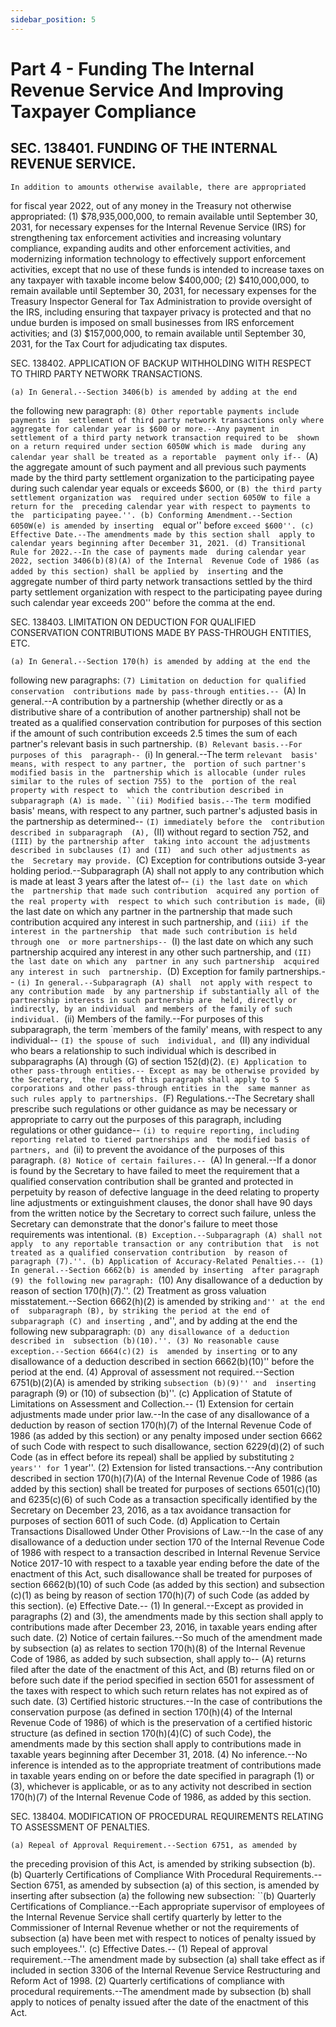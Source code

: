 ```yaml
---
sidebar_position: 5
---
```


# Part 4 - Funding The Internal Revenue Service And Improving Taxpayer Compliance

## SEC. 138401. FUNDING OF THE INTERNAL REVENUE SERVICE.

    In addition to amounts otherwise available, there are appropriated 
for fiscal year 2022, out of any money in the Treasury not otherwise 
appropriated:
            (1) $78,935,000,000, to remain available until September 
        30, 2031, for necessary expenses for the Internal Revenue 
        Service (IRS) for strengthening tax enforcement activities and 
        increasing voluntary compliance, expanding audits and other 
        enforcement activities, and modernizing information technology 
        to effectively support enforcement activities, except that no 
        use of these funds is intended to increase taxes on any 
        taxpayer with taxable income below $400,000;
            (2) $410,000,000, to remain available until September 30, 
        2031, for necessary expenses for the Treasury Inspector General 
        for Tax Administration to provide oversight of the IRS, 
        including ensuring that taxpayer privacy is protected and that 
        no undue burden is imposed on small businesses from IRS 
        enforcement activities; and
            (3) $157,000,000, to remain available until September 30, 
        2031, for the Tax Court for adjudicating tax disputes.

SEC. 138402. APPLICATION OF BACKUP WITHHOLDING WITH RESPECT TO THIRD 
              PARTY NETWORK TRANSACTIONS.

    (a) In General.--Section 3406(b) is amended by adding at the end 
the following new paragraph:
            ``(8) Other reportable payments include payments in 
        settlement of third party network transactions only where 
        aggregate for calendar year is $600 or more.--Any payment in 
        settlement of a third party network transaction required to be 
        shown on a return required under section 6050W which is made 
        during any calendar year shall be treated as a reportable 
        payment only if--
                    ``(A) the aggregate amount of such payment and all 
                previous such payments made by the third party 
                settlement organization to the participating payee 
                during such calendar year equals or exceeds $600, or
                    ``(B) the third party settlement organization was 
                required under section 6050W to file a return for the 
                preceding calendar year with respect to payments to the 
                participating payee.''.
    (b) Conforming Amendment.--Section 6050W(e) is amended by inserting 
``equal or'' before ``exceed $600''.
    (c) Effective Date.--The amendments made by this section shall 
apply to calendar years beginning after December 31, 2021.
    (d) Transitional Rule for 2022.--In the case of payments made 
during calendar year 2022, section 3406(b)(8)(A) of the Internal 
Revenue Code of 1986 (as added by this section) shall be applied by 
inserting ``and the aggregate number of third party network 
transactions settled by the third party settlement organization with 
respect to the participating payee during such calendar year exceeds 
200'' before the comma at the end.

SEC. 138403. LIMITATION ON DEDUCTION FOR QUALIFIED CONSERVATION 
              CONTRIBUTIONS MADE BY PASS-THROUGH ENTITIES, ETC.

    (a) In General.--Section 170(h) is amended by adding at the end the 
following new paragraphs:
            ``(7) Limitation on deduction for qualified conservation 
        contributions made by pass-through entities.--
                    ``(A) In general.--A contribution by a partnership 
                (whether directly or as a distributive share of a 
                contribution of another partnership) shall not be 
                treated as a qualified conservation contribution for 
                purposes of this section if the amount of such 
                contribution exceeds 2.5 times the sum of each 
                partner's relevant basis in such partnership.
                    ``(B) Relevant basis.--For purposes of this 
                paragraph--
                            ``(i) In general.--The term `relevant 
                        basis' means, with respect to any partner, the 
                        portion of such partner's modified basis in the 
                        partnership which is allocable (under rules 
                        similar to the rules of section 755) to the 
                        portion of the real property with respect to 
                        which the contribution described in 
                        subparagraph (A) is made.
                            ``(ii) Modified basis.--The term `modified 
                        basis' means, with respect to any partner, such 
                        partner's adjusted basis in the partnership as 
                        determined--
                                    ``(I) immediately before the 
                                contribution described in subparagraph 
                                (A),
                                    ``(II) without regard to section 
                                752, and
                                    ``(III) by the partnership after 
                                taking into account the adjustments 
                                described in subclauses (I) and (II) 
                                and such other adjustments as the 
                                Secretary may provide.
                    ``(C) Exception for contributions outside 3-year 
                holding period.--Subparagraph (A) shall not apply to 
                any contribution which is made at least 3 years after 
                the latest of--
                            ``(i) the last date on which the 
                        partnership that made such contribution 
                        acquired any portion of the real property with 
                        respect to which such contribution is made,
                            ``(ii) the last date on which any partner 
                        in the partnership that made such contribution 
                        acquired any interest in such partnership, and
                            ``(iii) if the interest in the partnership 
                        that made such contribution is held through one 
                        or more partnerships--
                                    ``(I) the last date on which any 
                                such partnership acquired any interest 
                                in any other such partnership, and
                                    ``(II) the last date on which any 
                                partner in any such partnership 
                                acquired any interest in such 
                                partnership.
                    ``(D) Exception for family partnerships.--
                            ``(i) In general.--Subparagraph (A) shall 
                        not apply with respect to any contribution made 
                        by any partnership if substantially all of the 
                        partnership interests in such partnership are 
                        held, directly or indirectly, by an individual 
                        and members of the family of such individual.
                            ``(ii) Members of the family.--For purposes 
                        of this subparagraph, the term `members of the 
                        family' means, with respect to any individual--
                                    ``(I) the spouse of such 
                                individual, and
                                    ``(II) any individual who bears a 
                                relationship to such individual which 
                                is described in subparagraphs (A) 
                                through (G) of section 152(d)(2).
                    ``(E) Application to other pass-through entities.--
                Except as may be otherwise provided by the Secretary, 
                the rules of this paragraph shall apply to S 
                corporations and other pass-through entities in the 
                same manner as such rules apply to partnerships.
                    ``(F) Regulations.--The Secretary shall prescribe 
                such regulations or other guidance as may be necessary 
                or appropriate to carry out the purposes of this 
                paragraph, including regulations or other guidance--
                            ``(i) to require reporting, including 
                        reporting related to tiered partnerships and 
                        the modified basis of partners, and
                            ``(ii) to prevent the avoidance of the 
                        purposes of this paragraph.
            ``(8) Notice of certain failures.--
                    ``(A) In general.--If a donor is found by the 
                Secretary to have failed to meet the requirement that a 
                qualified conservation contribution shall be granted 
                and protected in perpetuity by reason of defective 
                language in the deed relating to property line 
                adjustments or extinguishment clauses, the donor shall 
                have 90 days from the written notice by the Secretary 
                to correct such failure, unless the Secretary can 
                demonstrate that the donor's failure to meet those 
                requirements was intentional.
                    ``(B) Exception.--Subparagraph (A) shall not apply 
                to any reportable transaction or any contribution that 
                is not treated as a qualified conservation contribution 
                by reason of paragraph (7).''.
    (b) Application of Accuracy-Related Penalties.--
            (1) In general.--Section 6662(b) is amended by inserting 
        after paragraph (9) the following new paragraph:
            ``(10) Any disallowance of a deduction by reason of section 
        170(h)(7).''.
            (2) Treatment as gross valuation misstatement.--Section 
        6662(h)(2) is amended by striking ``and'' at the end of 
        subparagraph (B), by striking the period at the end of 
        subparagraph (C) and inserting ``, and'', and by adding at the 
        end the following new subparagraph:
                    ``(D) any disallowance of a deduction described in 
                subsection (b)(10).''.
            (3) No reasonable cause exception.--Section 6664(c)(2) is 
        amended by inserting ``or to any disallowance of a deduction 
        described in section 6662(b)(10)'' before the period at the 
        end.
            (4) Approval of assessment not required.--Section 
        6751(b)(2)(A) is amended by striking ``subsection (b)(9)'' and 
        inserting ``paragraph (9) or (10) of subsection (b)''.
    (c) Application of Statute of Limitations on Assessment and 
Collection.--
            (1) Extension for certain adjustments made under prior 
        law.--In the case of any disallowance of a deduction by reason 
        of section 170(h)(7) of the Internal Revenue Code of 1986 (as 
        added by this section) or any penalty imposed under section 
        6662 of such Code with respect to such disallowance, section 
        6229(d)(2) of such Code (as in effect before its repeal) shall 
        be applied by substituting ``2 years'' for ``1 year''.
            (2) Extension for listed transactions.--Any contribution 
        described in section 170(h)(7)(A) of the Internal Revenue Code 
        of 1986 (as added by this section) shall be treated for 
        purposes of sections 6501(c)(10) and 6235(c)(6) of such Code as 
        a transaction specifically identified by the Secretary on 
        December 23, 2016, as a tax avoidance transaction for purposes 
        of section 6011 of such Code.
    (d) Application to Certain Transactions Disallowed Under Other 
Provisions of Law.--In the case of any disallowance of a deduction 
under section 170 of the Internal Revenue Code of 1986 with respect to 
a transaction described in Internal Revenue Service Notice 2017-10 with 
respect to a taxable year ending before the date of the enactment of 
this Act, such disallowance shall be treated for purposes of section 
6662(b)(10) of such Code (as added by this section) and subsection 
(c)(1) as being by reason of section 170(h)(7) of such Code (as added 
by this section).
    (e) Effective Date.--
            (1) In general.--Except as provided in paragraphs (2) and 
        (3), the amendments made by this section shall apply to 
        contributions made after December 23, 2016, in taxable years 
        ending after such date.
            (2) Notice of certain failures.--So much of the amendment 
        made by subsection (a) as relates to section 170(h)(8) of the 
        Internal Revenue Code of 1986, as added by such subsection, 
        shall apply to--
                    (A) returns filed after the date of the enactment 
                of this Act, and
                    (B) returns filed on or before such date if the 
                period specified in section 6501 for assessment of the 
                taxes with respect to which such return relates has not 
                expired as of such date.
            (3) Certified historic structures.--In the case of 
        contributions the conservation purpose (as defined in section 
        170(h)(4) of the Internal Revenue Code of 1986) of which is the 
        preservation of a certified historic structure (as defined in 
        section 170(h)(4)(C) of such Code), the amendments made by this 
        section shall apply to contributions made in taxable years 
        beginning after December 31, 2018.
            (4) No inference.--No inference is intended as to the 
        appropriate treatment of contributions made in taxable years 
        ending on or before the date specified in paragraph (1) or (3), 
        whichever is applicable, or as to any activity not described in 
        section 170(h)(7) of the Internal Revenue Code of 1986, as 
        added by this section.

SEC. 138404. MODIFICATION OF PROCEDURAL REQUIREMENTS RELATING TO 
              ASSESSMENT OF PENALTIES.

    (a) Repeal of Approval Requirement.--Section 6751, as amended by 
the preceding provision of this Act, is amended by striking subsection 
(b).
    (b) Quarterly Certifications of Compliance With Procedural 
Requirements.--Section 6751, as amended by subsection (a) of this 
section, is amended by inserting after subsection (a) the following new 
subsection:
    ``(b) Quarterly Certifications of Compliance.--Each appropriate 
supervisor of employees of the Internal Revenue Service shall certify 
quarterly by letter to the Commissioner of Internal Revenue whether or 
not the requirements of subsection (a) have been met with respect to 
notices of penalty issued by such employees.''.
    (c) Effective Dates.--
            (1) Repeal of approval requirement.--The amendment made by 
        subsection (a) shall take effect as if included in section 3306 
        of the Internal Revenue Service Restructuring and Reform Act of 
        1998.
            (2) Quarterly certifications of compliance with procedural 
        requirements.--The amendment made by subsection (b) shall apply 
        to notices of penalty issued after the date of the enactment of 
        this Act.
